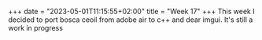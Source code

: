 +++
date = "2023-05-01T11:15:55+02:00"
title = "Week 17"
+++
This week I decided to port bosca ceoil from adobe air to c++ and dear imgui. It's still a work in progress
